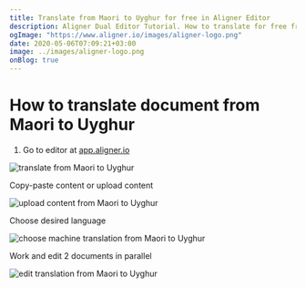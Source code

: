 ```yaml
---
title: Translate from Maori to Uyghur for free in Aligner Editor
description: Aligner Dual Editor Tutorial. How to translate for free from Maori to Uyghur. Aligner is multilingual document management platform. 
ogImage: "https://www.aligner.io/images/aligner-logo.png"
date: 2020-05-06T07:09:21+03:00
image: ../images/aligner-logo.png
onBlog: true
---
```


# How to translate document from Maori to Uyghur

1. Go to editor at [app.aligner.io](https://app.aligner.io "Aligner App web page")

![translate from Maori to Uyghur](../aligner-blank-editor.png "translate from Maori to Uyghur")

Copy-paste content or upload content

![upload content from Maori to Uyghur](../aligner-uploaded-document.png "upload content from Maori to Uyghur")

Choose desired language

![choose machine translation from Maori to Uyghur](../aligner-language-dropdown.png "choose machine translation from Maori to Uyghur")

Work and edit 2 documents in parallel

![edit translation from Maori to Uyghur](../aligner-double-sitded-editor.png "edit translation from Maori to Uyghur")

